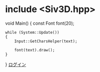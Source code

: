 
# include <Siv3D.hpp>

void Main()
{
	const Font font(20);

	while (System::Update())
	{
		Input::GetCharsHelper(text);

		font(text).draw();
	}
}
[ログイン](https://takajo-soft36.github.io/RPG-rogin/rog.md)


